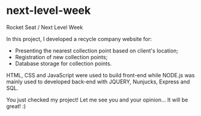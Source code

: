 # next-level-week

Rocket Seat / Next Level Week 

In this project, I developed a recycle company website for:
- Presenting the nearest collection point based on client's location;
- Registration of new collection points;
- Database storage for collection points.

HTML, CSS and JavaScript were used to build front-end while NODE.js was mainly used to developed back-end with JQUERY, Nunjucks, Express and SQL.

You just checked my project! Let me see you and your opinion... It will be great! :)
